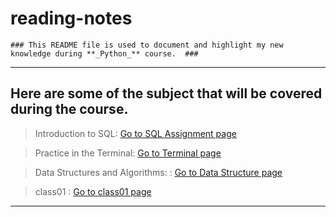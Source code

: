 # reading-notes
```
### This README file is used to document and highlight my new knowledge during **_Python_** course.  ### 	
```
---
## Here are some of the subject that will be covered during the course.

>Introduction to SQL: [Go to SQL Assignment page](./sql.md)


>Practice in the Terminal:  [Go to Terminal page](./terminal.md)

>Data Structures and Algorithms: :  [Go to Data Structure page](./Data%20StructuresAndAlgorithms.md)

>class01 :  [Go to class01 page](./class01.md)
---

